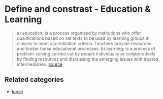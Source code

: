 # Define and constrast - Education & Learning

> a) education; is a process organized by institutions who offer qualifications based on set texts to be used by learning groups in classes to meet accreditation criteria. Teachers provide resources and broker these educational processes.
> b) learning; is a process of problem-solving carried out by people individually or collaboratively by finding resources and discussing the emerging issues with trusted intermediaries. [source](https://heutagogicarchive.wordpress.com/2011/04/11/emergent-learning-model/)

## Related categories

- [loose](../loose)
